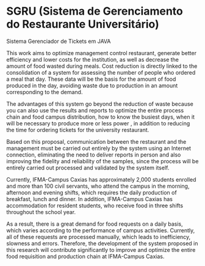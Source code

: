 # SGRU (Sistema de Gerenciamento do Restaurante Universitário)
Sistema Gerenciador de Tickets em JAVA

This work aims to optimize management control restaurant, generate better efficiency and lower costs for the institution, as well as decrease the amount of food wasted during meals. Cost reduction is directly linked to the consolidation of a system for assessing the number of people who ordered a meal that day. These data will be the basis for the amount of food produced in the day, avoiding waste due to production in an amount corresponding to the demand.

The advantages of this system go beyond the reduction of waste because you can also use the results and reports to optimize the entire process chain and food campus distribution, how to know the busiest days, when it will be necessary to produce more or less power , in addition to reducing the time for ordering tickets for the university restaurant.

Based on this proposal, communication between the restaurant and the management must be carried out entirely by the system using an Internet connection, eliminating the need to deliver reports in person and also improving the fidelity and reliability of the samples, since the process will be entirely carried out processed and validated by the system itself.

Currently, IFMA-Campus Caxias has approximately 2,000 students enrolled and more than 100 civil servants, who attend the campus in the morning, afternoon and evening shifts, which requires the daily production of breakfast, lunch and dinner. In addition, IFMA-Campus Caxias has accommodation for resident students, who receive food in three shifts throughout the school year.

As a result, there is a great demand for food requests on a daily basis, which varies according to the performance of campus activities. Currently, all of these requests are processed manually, which leads to inefficiency, slowness and errors. Therefore, the development of the system proposed in this research will contribute significantly to improve and optimize the entire food requisition and production chain at IFMA-Campus Caxias.

